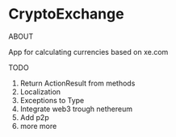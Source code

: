 # CryptoExchange
ABOUT

App for calculating currencies based on xe.com



TODO
1. Return ActionResult from methods
2. Localization
3. Exceptions to Type
4. Integrate web3 trough nethereum
5. Add p2p
6. more more
